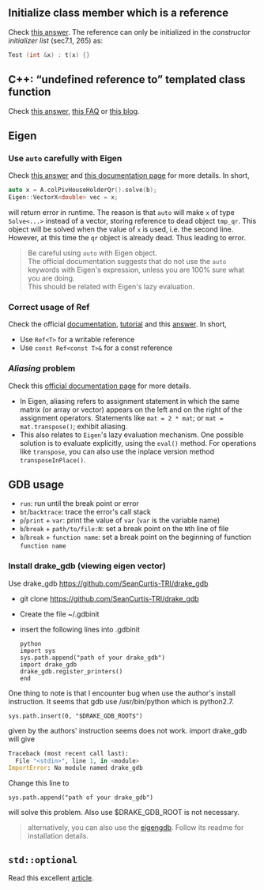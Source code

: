## Initialize class member which is a reference
Check [this answer](https://stackoverflow.com/a/15403837/12825127).
The reference can only be initialized in the *constructor initializer list* (sec7.1, 265) as:
```cpp
Test (int &x) : t(x) {}
```

## C++: “undefined reference to” templated class function
Check [this answer](https://stackoverflow.com/questions/495021/why-can-templates-only-be-implemented-in-the-header-file), [this FAQ](https://stackoverflow.com/questions/495021/why-can-templates-only-be-implemented-in-the-header-file) or [this blog](https://bytefreaks.net/programming-2/c/c-undefined-reference-to-templated-class-function).

## Eigen
### Use `auto` carefully with Eigen
Check [this answer](https://stackoverflow.com/a/47840292/12825127) and [this documentation page](https://eigen.tuxfamily.org/dox/TopicPitfalls.html) for more details.
In short,
```cpp
auto x = A.colPivHouseHolderQr().solve(b);
Eigen::VectorX<double> vec = x;
```
will return error in runtime.
The reason is that `auto` will make `x` of type `Solve<...>` instead of a vector, storing reference to dead object `tmp_qr`. This object will be solved when the value of `x` is used, i.e. the second line. However, at this time the `qr` object is already dead. Thus leading to error.
> Be careful using `auto` with Eigen object.<br>
> The official documentation suggests that do not use the `auto` keywords with Eigen's expression, unless you are 100% sure what you are doing.<br>
> This should be related with Eigen's lazy evaluation.

### Correct usage of Ref<T>
Check the official [documentation](https://eigen.tuxfamily.org/dox/classEigen_1_1Ref.html), [tutorial](https://eigen.tuxfamily.org/dox/classEigen_1_1Ref.html) and this [answer](https://stackoverflow.com/questions/21132538/correct-usage-of-the-eigenref-class). 
In short,
- Use `Ref<T>` for a writable reference
- Use `const Ref<const T>&` for a const reference

### *Aliasing* problem

Check this [official documentation page](https://eigen.tuxfamily.org/dox/group__TopicAliasing.html) for more details.

- In Eigen, aliasing refers to assignment statement in which the same matrix (or array or vector) appears on the left and on the right of the assignment operators. Statements like `mat = 2 * mat`; or `mat = mat.transpose()`; exhibit aliasing.
- This also relates to `Eigen`'s lazy evaluation mechanism. One possible solution is to evaluate explicitly, using the `eval()` method. For operations like `transpose`, you can also use the inplace version method `transposeInPlace()`.


## GDB usage
- `run`: run until the break point or error
- `bt`/`backtrace`: trace the error's call stack 
- `p`/`print` + `var`: print the value of `var` (`var` is the variable name)
- `b`/`break` + `path/to/file:N`: set a break point on the `N`th line of file 
- `b`/`break` + `function name`: set a break point on the beginning of function `function name`

### Install drake_gdb (viewing eigen vector)
Use drake_gdb https://github.com/SeanCurtis-TRI/drake_gdb

* git clone https://github.com/SeanCurtis-TRI/drake_gdb

* Create the file ~/.gdbinit

* insert the following lines into .gdbinit
  ```
  python
  import sys
  sys.path.append("path of your drake_gdb")
  import drake_gdb 
  drake_gdb.register_printers()
  end
  ```

One thing to note is that I encounter bug when use the author's install instruction. It seems that gdb use /usr/bin/python which is python2.7. 
```
sys.path.insert(0, "$DRAKE_GDB_ROOT$")
```
given by the authors' instruction seems does not work. import drake_gdb will give
```python
Traceback (most recent call last):
  File "<stdin>", line 1, in <module>
ImportError: No module named drake_gdb
```
Change this line to 
```
sys.path.append("path of your drake_gdb")
```
will solve this problem. Also use $DRAKE_GDB_ROOT is not necessary.

> alternatively, you can also use the [eigengdb](https://github.com/dmillard/eigengdb). Follow its readme for installation details.

## `std::optional`
Read this excellent [article](https://devblogs.microsoft.com/cppblog/stdoptional-how-when-and-why/).



